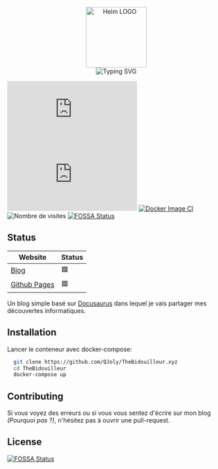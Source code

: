 <p align="center">
    <img src="https://avatars.githubusercontent.com/u/82603435?v=4" width="140px" alt="Helm LOGO"/>
    <br>
    <img src="https://readme-typing-svg.herokuapp.com?font=Fira+Code&pause=1000&center=true&vCenter=true&width=435&lines=TheBidouilleur.xyz;Ma+vie+et+mes+bidouilles;(H%C3%A9berg%C3%A9+dans+un+k3s);Presque+aucune+faute(faux)" alt="Typing SVG" />
</p>

![](https://img.shields.io/docker/pulls/qjoly/thebidouilleur.xyz?style=flat-square)
![](https://img.shields.io/docker/stars/qjoly/thebidouilleur.xyz?style=flat-square)
[![Docker Image CI](https://github.com/QJoly/TheBidouilleur.xyz/actions/workflows/dagger.yml/badge.svg?branch=main)](https://github.com/QJoly/TheBidouilleur.xyz/actions/workflows/dagger.yml)
![Nombre de visites](https://visitor-badge.deta.dev/badge?page_id=qjoly.thebidouilleur)
[![FOSSA Status](https://app.fossa.com/api/projects/git%2Bgithub.com%2FQJoly%2FTheBidouilleur.xyz.svg?type=shield)](https://app.fossa.com/projects/git%2Bgithub.com%2FQJoly%2FTheBidouilleur.xyz?ref=badge_shield)

## Status

| Website                 | Status                |
| ----------------------- | --------------------- |
| [Blog](https://thebidouilleur.xyz) | :green_square: |
| [Github Pages](https://qjoly.github.io/TheBidouilleur.xyz/) | :red_square: |# TheBidouilleur

Un blog simple basé sur [Docusaurus](https://docusaurus.io/) dans lequel je vais partager mes découvertes informatiques.

## Installation

 Lancer le conteneur avec docker-compose:

```bash
  git clone https://github.com/QJoly/TheBidouilleur.xyz
  cd TheBidouilleur
  docker-compose up 
```
    
## Contributing

Si vous voyez des erreurs ou si vous vous sentez d'écrire sur mon blog *(Pourquoi pas ?)*, n'hésitez pas à ouvrir une pull-request. 


## License
[![FOSSA Status](https://app.fossa.com/api/projects/git%2Bgithub.com%2FQJoly%2FTheBidouilleur.xyz.svg?type=large)](https://app.fossa.com/projects/git%2Bgithub.com%2FQJoly%2FTheBidouilleur.xyz?ref=badge_large)
